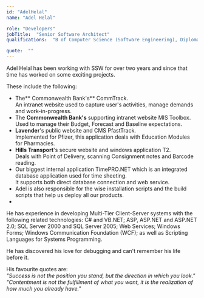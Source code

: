 ```yaml
---
id: "AdelHelal"
name: "Adel Helal"

role: "Developers"
jobTitle:  "Senior Software Architect"
qualifications:  "B of Computer Science (Software Engineering), Diploma in Electrical Engineering - Electrical Technology"

quote:  ""
---
```


Adel Helal has been working with SSW for over two years and since that time has worked on some exciting projects.

These include the following:

*   The** Commonwealth Bank's** CommTrack.  
An intranet website used to capture user's activities, manage demands and work-in-progress. 
*   The **Commonwealth Bank's** supporting intranet website MIS Toolbox.  
Used to manage their Budget, Forecast and Baseline expectations.
*   **Lavender**'s public website and CMS PfastTrack.  
Implemented for Pfizer, this application deals with Education Modules for Pharmacies. 
*   **Hills Transport**'s secure website and windows application T2.  
Deals with Point of Delivery, scanning Consignment notes and Barcode reading. 
*   Our biggest internal application TimePRO.NET which is an integrated database application used for time sheeting.  
It supports both direct database connection and web service. 
*   Adel is also responsible for the wise installation scripts and the build scripts that help us deploy all our products. 
*   

He has experience in developing Multi-Tier Client-Server systems with the following related technologies: C# and VB.NET; ASP, ASP.NET and ASP.NET 2.0; SQL Server 2000 and SQL Server 2005; Web Services; Windows Forms; Windows Communication Foundation (WCF); as well as Scripting Languages for Systems Programming.

He has discovered his love for debugging and can't remember his life before it.

His favourite quotes are:  
*"Success is not the position you stand, but the direction in which you look."  
"Contentment is not the fulfillment of what you want, it is the realization of how much you already have."*